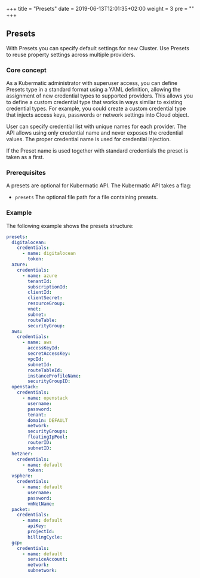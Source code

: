 +++
title = "Presets"
date = 2019-06-13T12:01:35+02:00
weight = 3
pre = "<b></b>"
+++

## Presets

With Presets you can specify default settings for new Cluster. Use Presets to reuse property settings across multiple providers.

### Core concept

As a Kubermatic administrator with superuser access, you can define Presets type in a standard format using a YAML
definition, allowing the assignment of new credential types to supported providers. This allows you to define a custom
credential type that works in ways similar to existing credential types. For example, you could create a custom credential
type that injects access keys, passwords or network settings into Cloud object.

User can specify credential list with unique names for each provider. The API allows using only credential name and never exposes the credential values.
The proper credential name is used for credential injection.

If the Preset name is used together with standard credentials the preset is taken as a first.

### Prerequisites

A presets are optional for Kubermatic API. The Kubermatic API takes a flag:

- `presets` The optional file path for a file containing presets.

### Example

The following example shows the presets structure:

```yaml
presets:
  digitalocean:
    credentials:
      - name: digitalocean
        token:
  azure:
    credentials:
      - name: azure
        tenantId:
        subscriptionId:
        clientId:
        clientSecret:
        resourceGroup:
        vnet:
        subnet:
        routeTable:
        securityGroup:
  aws:
    credentials:
      - name: aws
        accessKeyId:
        secretAccessKey:
        vpcId:
        subnetId:
        routeTableId:
        instanceProfileName:
        securityGroupID:
  openstack:
    credentials:
      - name: openstack
        username:
        password:
        tenant:
        domain: DEFAULT
        network:
        securityGroups:
        floatingIpPool:
        routerID:
        subnetID:
  hetzner:
    credentials:
      - name: default
        token:
  vsphere:
    credentials:
      - name: default
        username:
        password:
        vmNetName:
  packet:
    credentials:
      - name: default
        apiKey:
        projectId:
        billingCycle:
  gcp:
    credentials:
      - name: default
        serviceAccount:
        network:
        subnetwork:

```
